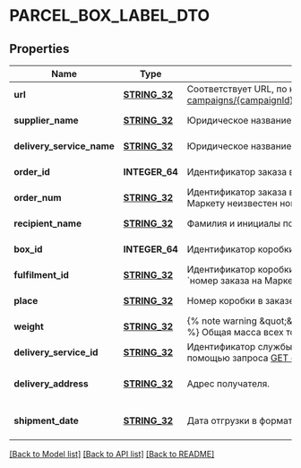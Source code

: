# PARCEL_BOX_LABEL_DTO

## Properties
Name | Type | Description | Notes
------------ | ------------- | ------------- | -------------
**url** | [**STRING_32**](STRING_32.md) | Соответствует URL, по которому выполняется запрос [GET campaigns/{campaignId}/orders/{orderId}/delivery/shipments/{shipmentId}/boxes/{boxId}/label](../../reference/orders/generateOrderLabel.md).  | [default to null]
**supplier_name** | [**STRING_32**](STRING_32.md) | Юридическое название магазина. | [default to null]
**delivery_service_name** | [**STRING_32**](STRING_32.md) | Юридическое название службы доставки. | [default to null]
**order_id** | **INTEGER_64** | Идентификатор заказа в системе Маркета. | [default to null]
**order_num** | [**STRING_32**](STRING_32.md) | Идентификатор заказа в информационной системе магазина.  Совпадает с &#x60;orderId&#x60;, если Маркету неизвестен номер заказа в системе магазина.  | [default to null]
**recipient_name** | [**STRING_32**](STRING_32.md) | Фамилия и инициалы получателя заказа. | [default to null]
**box_id** | **INTEGER_64** | Идентификатор коробки. | [default to null]
**fulfilment_id** | [**STRING_32**](STRING_32.md) | Идентификатор коробки в информационной системе магазина.  Возвращается в формате: &#x60;номер заказа на Маркете-номер коробки&#x60;. Например, &#x60;7206821‑1&#x60;, &#x60;7206821‑2&#x60; и т. д.  | [default to null]
**place** | [**STRING_32**](STRING_32.md) | Номер коробки в заказе. Возвращается в формате: &#x60;номер места/общее количество мест&#x60;.  | [default to null]
**weight** | [**STRING_32**](STRING_32.md) | {% note warning \&quot;\&quot; %}  Этот параметр устарел. Не используйте его.  {% endnote %}  Общая масса всех товаров в заказе. Возвращается в формате: &#x60;weight кг&#x60;.  | [default to null]
**delivery_service_id** | [**STRING_32**](STRING_32.md) | Идентификатор службы доставки. Информацию о службе доставки можно получить с помощью запроса [GET delivery/services](../../reference/orders/getDeliveryServices.md). | [default to null]
**delivery_address** | [**STRING_32**](STRING_32.md) | Адрес получателя. | [optional] [default to null]
**shipment_date** | [**STRING_32**](STRING_32.md) | Дата отгрузки в формате &#x60;dd.MM.yyyy&#x60;. | [optional] [default to null]

[[Back to Model list]](../README.md#documentation-for-models) [[Back to API list]](../README.md#documentation-for-api-endpoints) [[Back to README]](../README.md)


